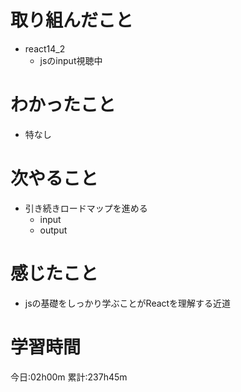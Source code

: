 # 取り組んだこと
  - react14_2
    - jsのinput視聴中


# わかったこと
  - 特なし

# 次やること
  - 引き続きロードマップを進める
    - input
    - output

# 感じたこと
  - jsの基礎をしっかり学ぶことがReactを理解する近道

# 学習時間
今日:02h00m
累計:237h45m
